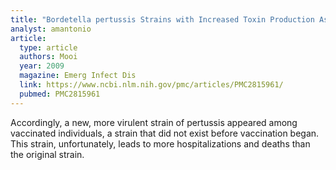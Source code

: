 ```yaml
---
title: "Bordetella pertussis Strains with Increased Toxin Production Associated with Pertussis Resurgence"
analyst: amantonio
article:
  type: article
  authors: Mooi
  year: 2009
  magazine: Emerg Infect Dis
  link: https://www.ncbi.nlm.nih.gov/pmc/articles/PMC2815961/
  pubmed: PMC2815961
---
```


Accordingly, a new, more virulent strain of pertussis appeared among vaccinated individuals, a strain that did not exist before vaccination began. This strain, unfortunately, leads to more hospitalizations and deaths than the original strain.
